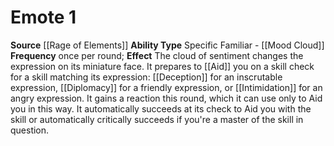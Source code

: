 ﻿---
ability_type: Specific Familiar - Mood Cloud
actions: '[one-action]'
frequency: once per round
id: '96'
name: Emote
rarity: Common
requirement: null
source: '[[DATABASE/source/Rage of Elements|Rage of Elements]]'
trait: null
type: Familiar Ability

---
# Emote <span class="action-icon">1</span>

**Source** [[Rage of Elements]]
**Ability Type** Specific Familiar - [[Mood Cloud]]
**Frequency** once per round; **Effect** The cloud of sentiment changes the expression on its miniature face. It prepares to [[Aid]] you on a skill check for a skill matching its expression: [[Deception]] for an inscrutable expression, [[Diplomacy]] for a friendly expression, or [[Intimidation]] for an angry expression. It gains a reaction this round, which it can use only to Aid you in this way. It automatically succeeds at its check to Aid you with the skill or automatically critically succeeds if you're a master of the skill in question.